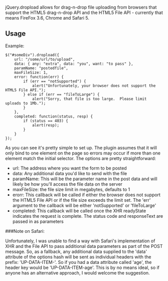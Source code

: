 jQuery.dropload allows for drag-n-drop file uploading from browsers that support the HTML5 
drag-n-drop API and the HTML5 File API - currently that means FireFox 3.6, Chrome and Safari 5.

Usage
-----
Example:

	$("#someDiv").dropload({
		url: "/some/url/to/upload",
		data: { any: "extra", data: "you", want: "to pass" },
        paramName: "postedfile",
		maxFileSize: 1,
		error: function(err) {
			if (err == "notSupported") {
				alert("Unfortunately, your browser does not support the HTML5 File API.");
			} else if (err == "fileToLarge") {
				alert("Sorry, that file is too large.  Please limit uploads to 1Mb.");
			}
		},
		completed: function(status, resp) {
		    if (status == 403) {
		        alert(resp);
		    }
		}
    });

As you can see it's pretty simple to set up.  The plugin assumes that it will only bind to one
element on the page so errors may occur if more than one element match the initial selector.  The
options are pretty straightforward:

- url: The address where you want the form to be posted
- data: Any additional data you'd like to send with the file
- paramName: This will be the parameter name in the post data and will likely be how you'll
access the file data on the server
- maxFileSize: the file size limit in megabytes, defaults to 1
- erorr: This callback will be called if either the browser does not support the HTML5 File API
or if the file size exceeds the limit set.  The 'err' argument to the callback will be either
'notSupported' or 'fileToLarge'
- completed: This callback will be called once the XHR readyState indicates the request is
complete.  The status code and responseText are passed in as parameters


###Note on Safari:

Unfortunately, I was unable to find a way with Safari's implementation of XHR and the File API to
pass additional data parameters as part of the POST message.  So, as a fallback, any additional
data supplied to the 'data' attribute of the options hash will be sent as individual headers
with the prefix: 'UP-DATA-ITEM-'.  So if you had a data attribute called 'age', the header
key would be 'UP-DATA-ITEM-age'.  This is by no means ideal, so if anyone has an alternative
approach, I would welcome the suggestion.